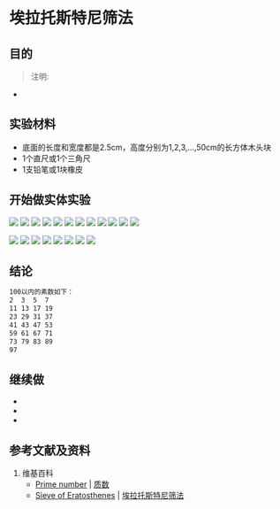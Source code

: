 # 埃拉托斯特尼筛法

## 目的

> 注明:
>  
- 

## 实验材料

- 底面的长度和宽度都是2.5cm，高度分别为1,2,3,...,50cm的长方体木头块
- 1个直尺或1个三角尺
- 1支铅笔或1块橡皮

## 开始做实体实验

![](/images/数论/基本数和合成数/埃拉托斯特尼筛法/0a1.jpg)
![](/images/数论/基本数和合成数/埃拉托斯特尼筛法/0a2.jpg)
![](/images/数论/基本数和合成数/埃拉托斯特尼筛法/0a3.jpg)
![](/images/数论/基本数和合成数/埃拉托斯特尼筛法/0a4.jpg)
![](/images/数论/基本数和合成数/埃拉托斯特尼筛法/0a5.jpg)
![](/images/数论/基本数和合成数/埃拉托斯特尼筛法/0a6.jpg)
![](/images/数论/基本数和合成数/埃拉托斯特尼筛法/0a7.jpg)
![](/images/数论/基本数和合成数/埃拉托斯特尼筛法/0a8.jpg)
![](/images/数论/基本数和合成数/埃拉托斯特尼筛法/0a9.jpg)
![](/images/数论/基本数和合成数/埃拉托斯特尼筛法/0a10.jpg)
![](/images/数论/基本数和合成数/埃拉托斯特尼筛法/0a11.jpg)
![](/images/数论/基本数和合成数/埃拉托斯特尼筛法/0a12.jpg)

![](/images/数论/基本数和合成数/埃拉托斯特尼筛法/1a1.jpg)
![](/images/数论/基本数和合成数/埃拉托斯特尼筛法/1a2.jpg)
![](/images/数论/基本数和合成数/埃拉托斯特尼筛法/1a3.jpg)
![](/images/数论/基本数和合成数/埃拉托斯特尼筛法/1a4.jpg)
![](/images/数论/基本数和合成数/埃拉托斯特尼筛法/1a5.jpg)
![](/images/数论/基本数和合成数/埃拉托斯特尼筛法/1a6.jpg)
![](/images/数论/基本数和合成数/埃拉托斯特尼筛法/1a7.jpg)
![](/images/数论/基本数和合成数/埃拉托斯特尼筛法/1a8.jpg)

## 结论

```html
100以内的素数如下：
2  3  5  7 
11 13 17 19
23 29 31 37
41 43 47 53
59 61 67 71
73 79 83 89
97
```

## 继续做

-
-
- 

## 参考文献及资料

1. 维基百科
	- [Prime number](https://en.wikipedia.org/wiki/Prime_number) | [质数](https://zh.wikipedia.org/wiki/质数)
	- [Sieve of Eratosthenes](https://en.wikipedia.org/wiki/Sieve_of_Eratosthenes) | [埃拉托斯特尼筛法](https://zh.wikipedia.org/wiki/埃拉托斯特尼筛法)
